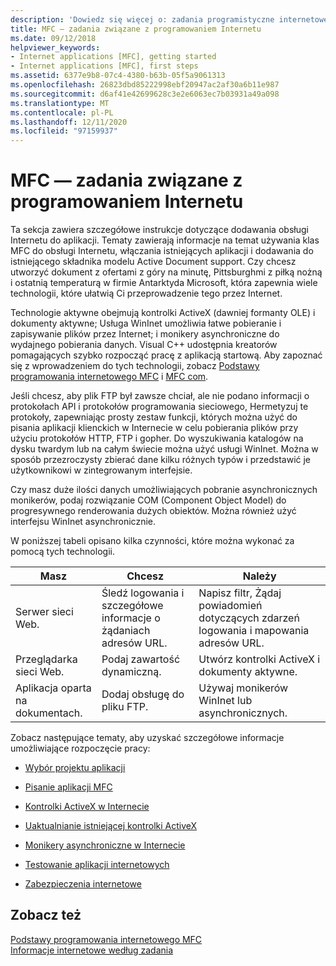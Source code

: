 ```yaml
---
description: 'Dowiedz się więcej o: zadania programistyczne internetowe MFC'
title: MFC — zadania związane z programowaniem Internetu
ms.date: 09/12/2018
helpviewer_keywords:
- Internet applications [MFC], getting started
- Internet applications [MFC], first steps
ms.assetid: 6377e9b8-07c4-4380-b63b-05f5a9061313
ms.openlocfilehash: 26823dbd85222998ebf20947ac2af30a6b11e987
ms.sourcegitcommit: d6af41e42699628c3e2e6063ec7b03931a49a098
ms.translationtype: MT
ms.contentlocale: pl-PL
ms.lasthandoff: 12/11/2020
ms.locfileid: "97159937"
---
```

# <a name="mfc-internet-programming-tasks"></a>MFC — zadania związane z programowaniem Internetu

Ta sekcja zawiera szczegółowe instrukcje dotyczące dodawania obsługi Internetu do aplikacji. Tematy zawierają informacje na temat używania klas MFC do obsługi Internetu, włączania istniejących aplikacji i dodawania do istniejącego składnika modelu Active Document support. Czy chcesz utworzyć dokument z ofertami z góry na minutę, Pittsburghmi z piłką nożną i ostatnią temperaturą w firmie Antarktyda Microsoft, która zapewnia wiele technologii, które ułatwią Ci przeprowadzenie tego przez Internet.

Technologie aktywne obejmują kontrolki ActiveX (dawniej formanty OLE) i dokumenty aktywne; Usługa WinInet umożliwia łatwe pobieranie i zapisywanie plików przez Internet; i monikery asynchroniczne do wydajnego pobierania danych. Visual C++ udostępnia kreatorów pomagających szybko rozpocząć pracę z aplikacją startową. Aby zapoznać się z wprowadzeniem do tych technologii, zobacz [Podstawy programowania internetowego MFC](mfc-internet-programming-basics.md) i [MFC com](mfc-com.md).

Jeśli chcesz, aby plik FTP był zawsze chciał, ale nie podano informacji o protokołach API i protokołów programowania sieciowego, Hermetyzuj te protokoły, zapewniając prosty zestaw funkcji, których można użyć do pisania aplikacji klienckich w Internecie w celu pobierania plików przy użyciu protokołów HTTP, FTP i gopher. Do wyszukiwania katalogów na dysku twardym lub na całym świecie można użyć usługi WinInet. Można w sposób przezroczysty zbierać dane kilku różnych typów i przedstawić je użytkownikowi w zintegrowanym interfejsie.

Czy masz duże ilości danych umożliwiających pobranie asynchronicznych monikerów, podaj rozwiązanie COM (Component Object Model) do progresywnego renderowania dużych obiektów. Można również użyć interfejsu WinInet asynchronicznie.

W poniższej tabeli opisano kilka czynności, które można wykonać za pomocą tych technologii.

|Masz|Chcesz|Należy|
|--------------|-----------------|----------------|
|Serwer sieci Web.|Śledź logowania i szczegółowe informacje o żądaniach adresów URL.|Napisz filtr, Żądaj powiadomień dotyczących zdarzeń logowania i mapowania adresów URL.|
|Przeglądarka sieci Web.|Podaj zawartość dynamiczną.|Utwórz kontrolki ActiveX i dokumenty aktywne.|
|Aplikacja oparta na dokumentach.|Dodaj obsługę do pliku FTP.|Używaj monikerów WinInet lub asynchronicznych.|

Zobacz następujące tematy, aby uzyskać szczegółowe informacje umożliwiające rozpoczęcie pracy:

- [Wybór projektu aplikacji](application-design-choices.md)

- [Pisanie aplikacji MFC](writing-mfc-applications.md)

- [Kontrolki ActiveX w Internecie](activex-controls-on-the-internet.md)

- [Uaktualnianie istniejącej kontrolki ActiveX](upgrading-an-existing-activex-control.md)

- [Monikery asynchroniczne w Internecie](asynchronous-monikers-on-the-internet.md)

- [Testowanie aplikacji internetowych](testing-internet-applications.md)

- [Zabezpieczenia internetowe](internet-security-cpp.md)

## <a name="see-also"></a>Zobacz też

[Podstawy programowania internetowego MFC](mfc-internet-programming-basics.md)<br/>
[Informacje internetowe według zadania](internet-information-by-task.md)
